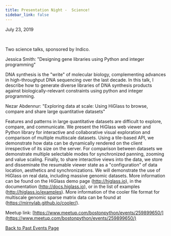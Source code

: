 ```yaml
---
title: Presentation Night -  Science!
sidebar_link: false
---
```


July 23, 2019


   

Two science talks, sponsored by Indico.

Jessica Smith: "Designing gene libraries using Python and integer programming"

DNA synthesis is the "write" of molecular biology, complementing
advances in high-throughput DNA sequencing over the last decade. In
this talk, I describe how to generate diverse libraries of DNA
synthesis products against biologically-relevant constraints using
python and integer programming.

Nezar Abdennur: "Exploring data at scale: Using HiGlass to browse, compare and share large quantitative datasets"

Features and patterns in large quantitative datasets are difficult to explore, compare, and communicate. We present the HiGlass web viewer and Python library for interactive and collaborative visual exploration and comparison of multiple multiscale datasets. Using a tile-based API, we demonstrate how data can be dynamically rendered on the client irrespective of its size on the server. For comparison between datasets we demonstrate multiple selectable modes for synchronized panning, zooming and value scaling. Finally, to share interactive views into the data, we store and disseminate the resumable viewer state as a "configuration" of data location, aesthetics and synchronizations. We will demonstrate the use of HiGlass on real data, including massive genomic datasets.
More information can be found on the HiGlass demo page (http://higlass.io), in the documentation (http://docs.higlass.io), or in the list of examples (http://higlass.io/examples). More information of the cooler file format for multiscale genomic sparse matrix data can be found at (https://mirnylab.github.io/cooler/).


Meetup link: [https://www.meetup.com/bostonpython/events/259899650/](https://www.meetup.com/bostonpython/events/259899650/)

[Back to Past Events Page](index.md)